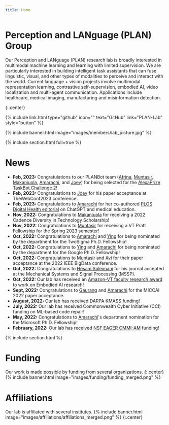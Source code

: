 ```yaml
---
title: Home
---
```


# Perception and LANguage (PLAN) Group

Our Perception and LANguage (PLAN) research lab is broadly interested in multimodal machine learning and learning with limited supervision. We are particularly interested in building intelligent task assistants that can fuse linguistic, visual, and other types of modalities to perceive and interact with the world. Current language + vision projects involve multimodal representation learning, contrastive self-supervision, embodied AI, video localization and multi-agent communication. Applications include healthcare, medical imaging, manufacturing and misinformation detection.

{:.center}

{%
  include link.html
  type="github"
  icon=""
  text="GitHub"
  link="PLAN-Lab"
  style="button"
%}

{% include banner.html image="images/members/lab_picture.jpg" %}

{% include section.html full=true %}
# News
- **Feb, 2023:** Congratulations to our PLANBot team ([Afrina](members/afrina-tabassum.html), [Muntasir](members/muntasir-wahed.html), [Makanjuola](members/makanjuola-ogunleye.html), [Amarachi](members/amarachi-blessing.html), and [Joey](members/tianjiao(joey)-yu.html)) for being selected for the [AlexaPrize TaskBot Challenge 2](https://www.amazon.science/alexa-prize/taskbot-challenge/ten-university-teams-selected-for-alexa-prize-taskbot-challenge-2)!
- **Feb, 2023:** Congratulations to [Joey](members/tianjiao(joey)-yu.html) for his paper acceptance at TheWebConf2023 conference.
- **Feb, 2023:** Congratulations to [Amarachi](members/amarachi-blessing.html) for her co-authored [PLOS Digital Health editorial](https://journals.plos.org/digitalhealth/article?id=10.1371/journal.pdig.0000205) on ChatGPT and medical education.
- **Nov, 2022:** Congratulations to [Makanjuola](members/makanjuola-ogunleye.html) for receiving a 2022 Cadence Diversity in Technology Scholarship!
- **Nov, 2022:** Congratulations to [Muntasir](members/muntasir-wahed.html) for receiving a VT Pratt Fellowship for the Spring 2023 semester!
- **Oct, 2022:** Congratulations to [Amarachi](members/amarachi-blessing.html) and [Ying](members/ying-shen.html) for being nominated by the department for the TwoSigma Ph.D. Fellowship!
- **Oct, 2022:** Congratulations to [Ying](members/ying-shen.html) and [Amarachi](members/amarachi-blessing.html) for being nominated by the department for the Google Ph.D. Fellowship!
- **Oct, 2022:** Congratulations to [Muntasir](members/muntasir-wahed.html) and [Avi](members/avi-seth.html) for their paper acceptance at the 2022 IEEE BigData conference.
- **Oct, 2022:** Congratulations to [Hesam Soleimani](members/hesam-soleimani.html) for his journal accepted at the Mechanical Systems and Signal Processing (MSSP).
- **Oct, 2022:** Our lab has received an [Amazon-VT faculty research award](https://www.amazon.science/latest-news/amazon-and-virginia-tech-announce-inaugural-fellowship-and-faculty-research-award-recipients) to work on Embodied AI research!
- **Sept, 2022:** Congratulations to [Gaurang](members/gaurang-ajit.html) and [Amarachi](members/amarachi-blessing.html) for the MICCAI 2022 paper acceptance.
- **August, 2022:** Our lab has received DARPA KMASS funding!
- **July, 2022:** Our lab has received Commonwealth Cyber Initiative (CCI) funding on ML-based code repair!
- **May, 2022:** Congratulations to [Amarachi](members/amarachi-blessing.html)'s department nomination for the Microsoft Ph.D. Fellowship!
- **February, 2022:** Our lab has received [NSF EAGER CMMI-AM](https://www.nsf.gov/awardsearch/showAward?AWD_ID=2208864&HistoricalAwards=false) funding!


<!--

{%
  include gallery.html
  style="square"

  image1="images/funding/nsf.jpg"
  link1="https://www.nsf.gov/"
  tooltip1="National Science Foundation"

  image2="images/funding/darpa.png"
  link2="https://www.darpa.mil/"
  tooltip2="DARPA"

  image3="images/funding/cci.jpg"
  link3="https://cyberinitiative.org/"
  tooltip3="Commonwealth Cyber Initiative"

  image4="images/funding/amazon_science.png"
  link4="https://www.amazon.science/"
  tooltip4="Amazon Science"

%}
{%
  include gallery.html
  style="square"

  image1="images/affiliations/vt_cs.png"
  link1="https://cs.vt.edu/"
  tooltip1="Department of Computer Science, Virginia Tech"

  image2="images/affiliations/vt_sanghani.jpg"
  link2="https://sanghani.cs.vt.edu/"
  tooltip2="Sanghani Center for Artificial Intelligence and Data Analytics"

  image3="images/affiliations/vt_nsi.png"
  link3="https://nationalsecurity.vt.edu/"
  tooltip3="Virginia Tech National Security Institute"

  image4="images/affiliations/vt_caia_cals.png"
  link4="https://caia.cals.vt.edu/"
  tooltip4="Center for Advanced Innovation in Agriculture"

%}
-->
{% include section.html %}
# Funding

Our work is made possible by funding from several organizations.
{:.center}
{% include banner.html image="images/funding/funding_merged.png" %}

# Affiliations
Our lab is affiliated with several institutes.
{% include banner.html image="images/affiliations/affiliations_merged.png" %}
{:.center}

